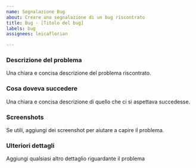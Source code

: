 ```yaml
---
name: Segnalazione Bug
about: Creare una segnalazione di un bug riscontrato
title: Bug - [Titolo del bug]
labels: bug
assignees: leicaflorian

---
```


### Descrizione del problema
Una chiara e concisa descrizione del problema riscontrato.


### Cosa doveva succedere
Una chiara e concisa descrizione di quello che ci si aspettava succedesse.


### Screenshots
Se utili, aggiungi dei screenshot per aiutare a capire il problema.


### Ulteriori dettagli
Aggiungi qualsiasi altro dettaglio riguardante il problema
